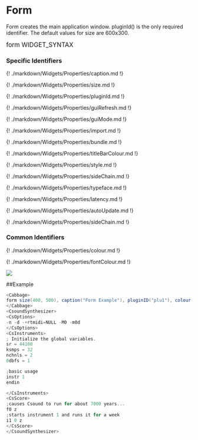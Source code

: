 # Form

Form creates the main application window. pluginId() is the only required identifier. The default values for size are 600x300. 

<big></pre>
form WIDGET_SYNTAX
</pre></big>

### Specific Identifiers
{! ./markdown/Widgets/Properties/caption.md !} 

{! ./markdown/Widgets/Properties/size.md !} 

{! ./markdown/Widgets/Properties/pluginId.md !} 

{! ./markdown/Widgets/Properties/guiRefresh.md !}     

{! ./markdown/Widgets/Properties/guiMode.md !}   

{! ./markdown/Widgets/Properties/import.md !}  

{! ./markdown/Widgets/Properties/bundle.md !}  

{! ./markdown/Widgets/Properties/titleBarColour.md !}  

{! ./markdown/Widgets/Properties/style.md !}  

{! ./markdown/Widgets/Properties/sideChain.md !}  

{! ./markdown/Widgets/Properties/typeface.md !}  

{! ./markdown/Widgets/Properties/latency.md !} 

{! ./markdown/Widgets/Properties/autoUpdate.md !}  

{! ./markdown/Widgets/Properties/sideChain.md !}  

### Common Identifiers

{! ./markdown/Widgets/Properties/colour.md !}   

{! ./markdown/Widgets/Properties/fontColour.md !}  

<!--(End of identifiers)/-->
![](../images/formExample.png)

##Example
<!--(Widget Example)/-->
```csharp
<Cabbage>
form size(400, 500), caption("Form Example"), pluginID("plu1"), colour(39, 40, 34)
</Cabbage>
<CsoundSynthesizer>
<CsOptions>
-n -d -+rtmidi=NULL -M0 -m0d 
</CsOptions>
<CsInstruments>
; Initialize the global variables. 
sr = 44100
ksmps = 32
nchnls = 2
0dbfs = 1

;basic usage
instr 1 
endin

</CsInstruments>
<CsScore>
;causes Csound to run for about 7000 years...
f0 z
;starts instrument 1 and runs it for a week
i1 0 z
</CsScore>
</CsoundSynthesizer>
```
<!--(End Widget Example)/-->
